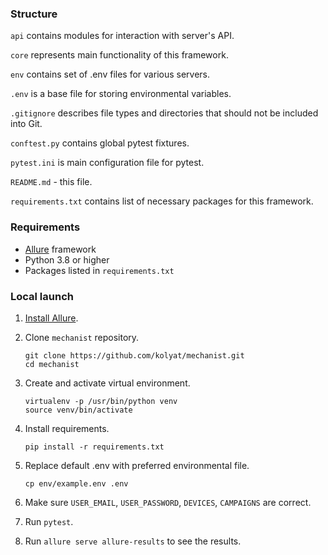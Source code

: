 ### Structure

`api` contains modules for interaction with server's API.

`core` represents main functionality of this framework.

`env` contains set of .env files for various servers.

`.env` is a base file for storing environmental variables.

`.gitignore` describes file types and directories that should not be included into Git.

`conftest.py` contains global pytest fixtures.

`pytest.ini` is main configuration file for pytest.

`README.md` - this file.

`requirements.txt` contains list of necessary packages for this framework.


### Requirements

* [Allure](https://docs.qameta.io/allure/#_about) framework
* Python 3.8 or higher
* Packages listed in `requirements.txt`


### Local launch

1. [Install Allure](https://docs.qameta.io/allure/#_installing_a_commandline).

2. Clone ``mechanist`` repository.
   ```commandline
   git clone https://github.com/kolyat/mechanist.git
   cd mechanist
   ```
   
3. Create and activate virtual environment.
   ```commandline
   virtualenv -p /usr/bin/python venv
   source venv/bin/activate
   ```
   
4. Install requirements.
   ```commandline
   pip install -r requirements.txt
   ```

5. Replace default .env with preferred environmental file.
   ```commandline
   cp env/example.env .env
   ```

6. Make sure `USER_EMAIL`, `USER_PASSWORD`, `DEVICES`, `CAMPAIGNS` are correct.

7. Run `pytest`.

8. Run `allure serve allure-results` to see the results.
